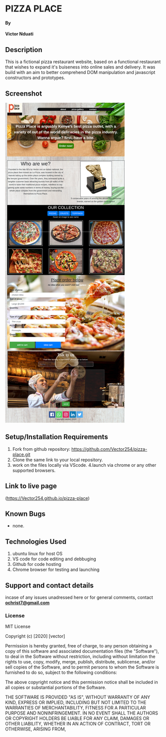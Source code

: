 #  PIZZA PLACE
#### By 
**Victor Nduati**
## Description

This is a fictional pizza restaurant website, based on a functional restaurant that wishes to expand it's buiseness into online sales and delivery. It was build with an aim to better comprehend DOM manipulation and javascript constructors and prototypes.

## Screenshot
![screenshot](img/pizzaplace.png?raw=true)
## Setup/Installation Requirements
1. Fork from github repository: https://github.com/Vector254/pizza-place.git
2. Clone the same link to your local repository.
3. work on the files locally via VScode.
4.launch via chrome or any other supported browsers.

## Link to live page
 (https://Vector254.github.io/pizza-place)
## Known Bugs
* none.
## Technologies Used
 1. ubuntu linux for host OS
 2. VS code for code editing and debbuging
 3. Github for code hosting
 4. Chrome browser for testing and launching
## Support and contact details
incase of any issues unadressed here or for general comments, contact **ochrist7@gmail.com**
### License
MIT License

Copyright (c) [2020] [vector]

Permission is hereby granted, free of charge, to any person obtaining a copy
of this software and associated documentation files (the "Software"), to deal
in the Software without restriction, including without limitation the rights
to use, copy, modify, merge, publish, distribute, sublicense, and/or sell
copies of the Software, and to permit persons to whom the Software is
furnished to do so, subject to the following conditions:

The above copyright notice and this permission notice shall be included in all
copies or substantial portions of the Software.

THE SOFTWARE IS PROVIDED "AS IS", WITHOUT WARRANTY OF ANY KIND, EXPRESS OR
IMPLIED, INCLUDING BUT NOT LIMITED TO THE WARRANTIES OF MERCHANTABILITY,
FITNESS FOR A PARTICULAR PURPOSE AND NONINFRINGEMENT. IN NO EVENT SHALL THE
AUTHORS OR COPYRIGHT HOLDERS BE LIABLE FOR ANY CLAIM, DAMAGES OR OTHER
LIABILITY, WHETHER IN AN ACTION OF CONTRACT, TORT OR OTHERWISE, ARISING FROM,